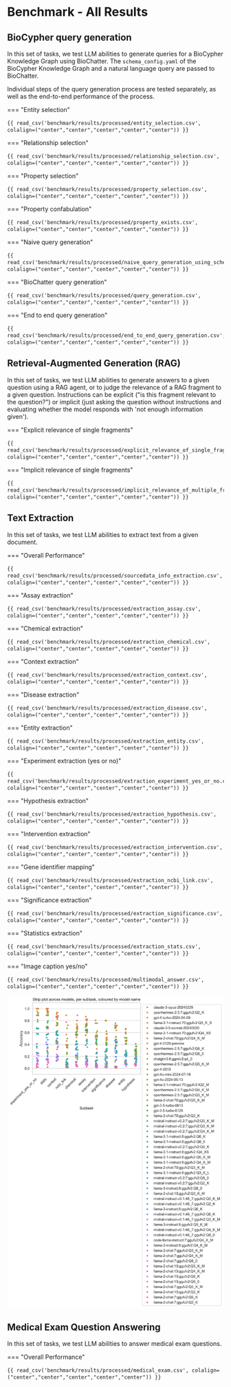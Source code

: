 # Benchmark - All Results

## BioCypher query generation

In this set of tasks, we test LLM abilities to generate queries for a BioCypher Knowledge Graph using BioChatter.
The `schema_config.yaml` of the BioCypher Knowledge Graph and a natural language query are passed to BioChatter.

Individual steps of the query generation process are tested separately, as well as the end-to-end performance of the process.

=== "Entity selection"

    {{ read_csv('benchmark/results/processed/entity_selection.csv', colalign=("center","center","center","center","center")) }}

=== "Relationship selection"

    {{ read_csv('benchmark/results/processed/relationship_selection.csv', colalign=("center","center","center","center","center")) }}

=== "Property selection"

    {{ read_csv('benchmark/results/processed/property_selection.csv', colalign=("center","center","center","center","center")) }}

=== "Property confabulation"

    {{ read_csv('benchmark/results/processed/property_exists.csv', colalign=("center","center","center","center","center")) }}

=== "Naive query generation"

    {{ read_csv('benchmark/results/processed/naive_query_generation_using_schema.csv', colalign=("center","center","center","center","center")) }}

=== "BioChatter query generation"

    {{ read_csv('benchmark/results/processed/query_generation.csv', colalign=("center","center","center","center","center")) }}

=== "End to end query generation"

    {{ read_csv('benchmark/results/processed/end_to_end_query_generation.csv', colalign=("center","center","center","center","center")) }}

## Retrieval-Augmented Generation (RAG)

In this set of tasks, we test LLM abilities to generate answers to a given question using a RAG agent, or to judge the relevance of a RAG fragment to a given question.
Instructions can be explicit ("is this fragment relevant to the question?") or implicit (just asking the question without instructions and evaluating whether the model responds with 'not enough information given').

=== "Explicit relevance of single fragments"

    {{ read_csv('benchmark/results/processed/explicit_relevance_of_single_fragments.csv', colalign=("center","center","center","center","center")) }}

=== "Implicit relevance of single fragments"

    {{ read_csv('benchmark/results/processed/implicit_relevance_of_multiple_fragments.csv', colalign=("center","center","center","center","center")) }}

## Text Extraction

In this set of tasks, we test LLM abilities to extract text from a given document.

=== "Overall Performance"

    {{ read_csv('benchmark/results/processed/sourcedata_info_extraction.csv', colalign=("center","center","center","center","center")) }}

=== "Assay extraction"

    {{ read_csv('benchmark/results/processed/extraction_assay.csv', colalign=("center","center","center","center","center")) }}

=== "Chemical extraction"

    {{ read_csv('benchmark/results/processed/extraction_chemical.csv', colalign=("center","center","center","center","center")) }}

=== "Context extraction"

    {{ read_csv('benchmark/results/processed/extraction_context.csv', colalign=("center","center","center","center","center")) }}

=== "Disease extraction"

    {{ read_csv('benchmark/results/processed/extraction_disease.csv', colalign=("center","center","center","center","center")) }}

=== "Entity extraction"

    {{ read_csv('benchmark/results/processed/extraction_entity.csv', colalign=("center","center","center","center","center")) }}

=== "Experiment extraction (yes or no)"

    {{ read_csv('benchmark/results/processed/extraction_experiment_yes_or_no.csv', colalign=("center","center","center","center","center")) }}

=== "Hypothesis extraction"

    {{ read_csv('benchmark/results/processed/extraction_hypothesis.csv', colalign=("center","center","center","center","center")) }}

=== "Intervention extraction"

    {{ read_csv('benchmark/results/processed/extraction_intervention.csv', colalign=("center","center","center","center","center")) }}

=== "Gene identifier mapping"

    {{ read_csv('benchmark/results/processed/extraction_ncbi_link.csv', colalign=("center","center","center","center","center")) }}

=== "Significance extraction"

    {{ read_csv('benchmark/results/processed/extraction_significance.csv', colalign=("center","center","center","center","center")) }}

=== "Statistics extraction"

    {{ read_csv('benchmark/results/processed/extraction_stats.csv', colalign=("center","center","center","center","center")) }}

=== "Image caption yes/no"

    {{ read_csv('benchmark/results/processed/multimodal_answer.csv', colalign=("center","center","center","center","center")) }}

![Stripplot Extraction Subtask](../images/stripplot-extraction-tasks.png)

## Medical Exam Question Answering

In this set of tasks, we test LLM abilities to answer medical exam questions.

=== "Overall Performance"

    {{ read_csv('benchmark/results/processed/medical_exam.csv', colalign=("center","center","center","center","center")) }}
